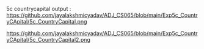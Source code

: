 5c countrycapital output :
https://github.com/jayalakshmicyadav/ADJ_CS065/blob/main/Exp5c_CountryCApital/5c_CountryCapital.png

https://github.com/jayalakshmicyadav/ADJ_CS065/blob/main/Exp5c_CountryCApital/5c_CountryCapital2.png
